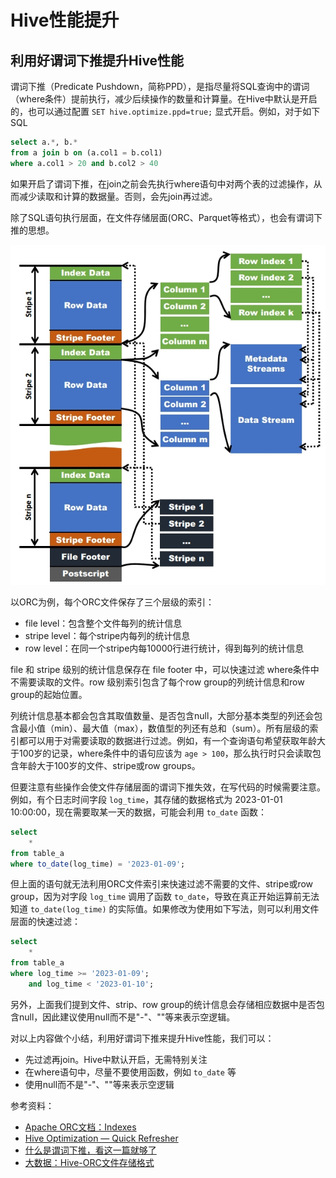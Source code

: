 # Hive性能提升

## 利用好谓词下推提升Hive性能

谓词下推（Predicate Pushdown，简称PPD），是指尽量将SQL查询中的谓词（where条件）提前执行，减少后续操作的数量和计算量。在Hive中默认是开启的，也可以通过配置 `SET hive.optimize.ppd=true;` 显式开启。例如，对于如下SQL

```sql
select a.*, b.* 
from a join b on (a.col1 = b.col1)
where a.col1 > 20 and b.col2 > 40
```

如果开启了谓词下推，在join之前会先执行where语句中对两个表的过滤操作，从而减少读取和计算的数据量。否则，会先join再过滤。

除了SQL语句执行层面，在文件存储层面(ORC、Parquet等格式），也会有谓词下推的思想。

![orc](./imgs/orc.jpeg)

以ORC为例，每个ORC文件保存了三个层级的索引：

- file level：包含整个文件每列的统计信息
- stripe level：每个stripe内每列的统计信息
- row level：在同一个stripe内每10000行进行统计，得到每列的统计信息

file 和 stripe 级别的统计信息保存在 file footer 中，可以快速过滤 where条件中不需要读取的文件。row 级别索引包含了每个row group的列统计信息和row group的起始位置。

列统计信息基本都会包含其取值数量、是否包含null，大部分基本类型的列还会包含最小值（min）、最大值（max），数值型的列还有总和（sum）。所有层级的索引都可以用于对需要读取的数据进行过滤。例如，有一个查询语句希望获取年龄大于100岁的记录，where条件中的语句应该为 `age > 100`，那么执行时只会读取包含年龄大于100岁的文件、stripe或row groups。

但要注意有些操作会使文件存储层面的谓词下推失效，在写代码的时候需要注意。例如，有个日志时间字段 `log_time`，其存储的数据格式为 2023-01-01 10:00:00，现在需要取某一天的数据，可能会利用 `to_date` 函数：

```sql
select
    * 
from table_a 
where to_date(log_time) = '2023-01-09';
```

但上面的语句就无法利用ORC文件索引来快速过滤不需要的文件、stripe或row group，因为对字段 `log_time` 调用了函数 `to_date`，导致在真正开始运算前无法知道 `to_date(log_time)` 的实际值。如果修改为使用如下写法，则可以利用文件层面的快速过滤：

```sql
select
    * 
from table_a 
where log_time >= '2023-01-09';
    and log_time < '2023-01-10';
```

另外，上面我们提到文件、strip、row group的统计信息会存储相应数据中是否包含null，因此建议使用null而不是"-"、""等来表示空逻辑。

对以上内容做个小结，利用好谓词下推来提升Hive性能，我们可以：

- 先过滤再join。Hive中默认开启，无需特别关注
- 在where语句中，尽量不要使用函数，例如 `to_date` 等
- 使用null而不是"-"、""等来表示空逻辑


参考资料：

- [Apache ORC文档：Indexes](https://orc.apache.org/docs/indexes.html)
- [Hive Optimization — Quick Refresher](https://medium.com/swlh/hive-optimization-quick-refresher-5e596654bc1d)
- [什么是谓词下推，看这一篇就够了](https://www.cnblogs.com/lubians/p/16590243.html)
- [大数据：Hive-ORC文件存储格式](https://www.cnblogs.com/ittangtang/p/7677912.html)
